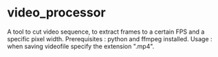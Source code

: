 # video_processor
A tool to cut video sequence, to extract frames to a certain FPS and a specific pixel width.
Prerequisites : python and ffmpeg installed.
Usage : when saving videofile specify the extension ".mp4".
